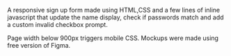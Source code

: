 A responsive sign up form made using HTML,CSS and a few lines of inline javascript
that update the name display, check if passwords match and add a custom invalid checkbox prompt.

Page width below 900px triggers mobile CSS.
Mockups were made using free version of Figma.